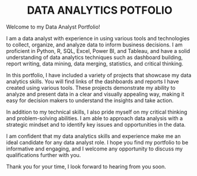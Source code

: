 <!-- Title -->
<h1 align="center">DATA ANALYTICS POTFOLIO</h1>
  
Welcome to my Data Analyst Portfolio!

I am a data analyst with experience in using various tools and technologies to collect, organize, and analyze data to inform business decisions. I am proficient in Python, R, SQL, Excel, Power BI, and Tableau, and have a solid understanding of data analytics techniques such as dashboard building, report writing, data mining, data merging, statistics, and critical thinking.

In this portfolio, I have included a variety of projects that showcase my data analytics skills. You will find links of the dashboards and reports I have created using various tools. These projects demonstrate my ability to analyze and present data in a clear and visually appealing way, making it easy for decision makers to understand the insights and take action.

In addition to my technical skills, I also pride myself on my critical thinking and problem-solving abilities. I am able to approach data analysis with a strategic mindset and to identify key issues and opportunities in the data.

I am confident that my data analytics skills and experience make me an ideal candidate for any data analyst role. I hope you find my portfolio to be informative and engaging, and I welcome any opportunity to discuss my qualifications further with you.

Thank you for your time, I look forward to hearing from you soon.
